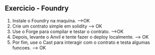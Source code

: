 ## Exercicio - Foundry

1. Instale o Foundry na maquina. -->OK
2. Crie um contrato simple em solidity --> OK
3. Use o Forge para compilar e testar o contrato. -->OK
4. Depois, levante o Anvil e tente fazer o deploy localmente. --> OK
5. Por fim, use o Cast para interagir com o contrato e testa algumas funcoes. --> OK
